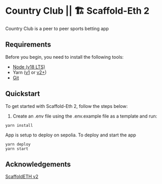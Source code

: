 # Country Club || 🏗 Scaffold-Eth 2

Country Club is a peer to peer sports betting app


## Requirements

Before you begin, you need to install the following tools:
- [Node (v18 LTS)](https://nodejs.org/en/download/)
- Yarn ([v1](https://classic.yarnpkg.com/en/docs/install/) or [v2+](https://yarnpkg.com/getting-started/install))
- [Git](https://git-scm.com/downloads)

## Quickstart

To get started with Scaffold-Eth 2, follow the steps below:

1. Create an .env file using the .env.example file as a template and run:

```
yarn install
```

App is setup to deploy on sepolia. To deploy and start the app

```
yarn deploy
yarn start
```

## Acknowledgements

[ScaffoldETH v2](https://github.com/scaffold-eth/se-2)

